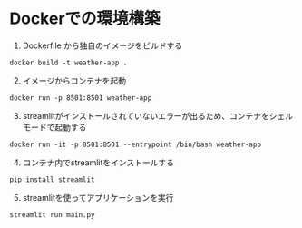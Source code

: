 # Dockerでの環境構築
1. Dockerfile から独自のイメージをビルドする
```
docker build -t weather-app .
```
2. イメージからコンテナを起動
```
docker run -p 8501:8501 weather-app
```
3. streamlitがインストールされていないエラーが出るため、コンテナをシェルモードで起動する
```
docker run -it -p 8501:8501 --entrypoint /bin/bash weather-app
```
4. コンテナ内でstreamlitをインストールする
```
pip install streamlit
```
5. streamlitを使ってアプリケーションを実行
```
streamlit run main.py
```